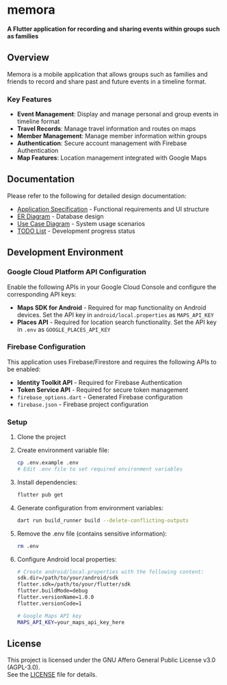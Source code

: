 # memora

**A Flutter application for recording and sharing events within groups such as families**

## Overview

Memora is a mobile application that allows groups such as families and friends to record and share past and future events in a timeline format.

### Key Features

- **Event Management**: Display and manage personal and group events in timeline format
- **Travel Records**: Manage travel information and routes on maps
- **Member Management**: Manage member information within groups
- **Authentication**: Secure account management with Firebase Authentication
- **Map Features**: Location management integrated with Google Maps

## Documentation

Please refer to the following for detailed design documentation:

- [Application Specification](./doc/app_spec.md) - Functional requirements and UI structure
- [ER Diagram](./doc/er_diagram.md) - Database design
- [Use Case Diagram](./doc/usecase_diagram.md) - System usage scenarios
- [TODO List](./doc/todo.md) - Development progress status

## Development Environment

### Google Cloud Platform API Configuration

Enable the following APIs in your Google Cloud Console and configure the corresponding API keys:
- **Maps SDK for Android** - Required for map functionality on Android devices. Set the API key in `android/local.properties` as `MAPS_API_KEY`
- **Places API** - Required for location search functionality. Set the API key in `.env` as `GOOGLE_PLACES_API_KEY`

### Firebase Configuration

This application uses Firebase/Firestore and requires the following APIs to be enabled:
- **Identity Toolkit API** - Required for Firebase Authentication
- **Token Service API** - Required for secure token management
- `firebase_options.dart` - Generated Firebase configuration
- `firebase.json` - Firebase project configuration

### Setup

1. Clone the project
2. Create environment variable file:
   ```bash
   cp .env.example .env
   # Edit .env file to set required environment variables
   ```

3. Install dependencies:
   ```bash
   flutter pub get
   ```

4. Generate configuration from environment variables:
   ```bash
   dart run build_runner build --delete-conflicting-outputs
   ```

5. Remove the .env file (contains sensitive information):
   ```bash
   rm .env
   ```

6. Configure Android local properties:
   ```bash
   # Create android/local.properties with the following content:
   sdk.dir=/path/to/your/android/sdk
   flutter.sdk=/path/to/your/flutter/sdk
   flutter.buildMode=debug
   flutter.versionName=1.0.0
   flutter.versionCode=1
   
   # Google Maps API key
   MAPS_API_KEY=your_maps_api_key_here
   ```

## License

This project is licensed under the GNU Affero General Public License v3.0 (AGPL-3.0).  
See the [LICENSE](./LICENSE) file for details.
